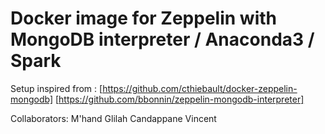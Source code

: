 # Docker image for Zeppelin with MongoDB interpreter / Anaconda3 / Spark

Setup inspired from :
[https://github.com/cthiebault/docker-zeppelin-mongodb]
[https://github.com/bbonnin/zeppelin-mongodb-interpreter]

Collaborators:
M'hand Glilah
Candappane Vincent
